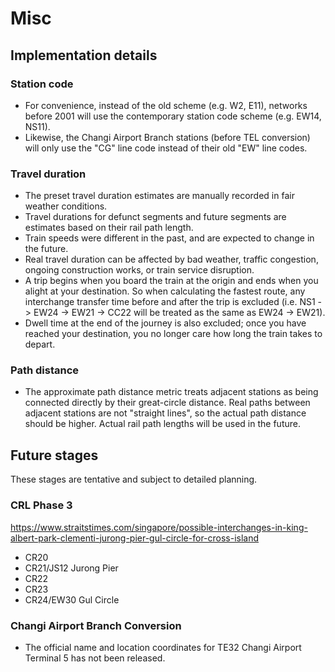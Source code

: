 # Misc

## Implementation details

### Station code

- For convenience, instead of the old scheme (e.g. W2, E11), networks before 2001 will use the contemporary station code scheme (e.g. EW14, NS11).
- Likewise, the Changi Airport Branch stations (before TEL conversion) will only use the "CG" line code instead of their old "EW" line codes.

### Travel duration

- The preset travel duration estimates are manually recorded in fair weather conditions.
- Travel durations for defunct segments and future segments are estimates based on their rail path length.
- Train speeds were different in the past, and are expected to change in the future.
- Real travel duration can be affected by bad weather, traffic congestion, ongoing construction works, or train service disruption.
- A trip begins when you board the train at the origin and ends when you alight at your destination. So when calculating the fastest route, any interchange transfer time before and after the trip is excluded (i.e. NS1 -> EW24 -> EW21 -> CC22 will be treated as the same as EW24 -> EW21).
- Dwell time at the end of the journey is also excluded; once you have reached your destination, you no longer care how long the train takes to depart.

### Path distance

- The approximate path distance metric treats adjacent stations as being connected directly by their great-circle distance. Real paths between adjacent stations are not "straight lines", so the actual path distance should be higher. Actual rail path lengths will be used in the future.

## Future stages

These stages are tentative and subject to detailed planning.

### CRL Phase 3

<https://www.straitstimes.com/singapore/possible-interchanges-in-king-albert-park-clementi-jurong-pier-gul-circle-for-cross-island>

- CR20
- CR21/JS12 Jurong Pier
- CR22
- CR23
- CR24/EW30 Gul Circle

### Changi Airport Branch Conversion

- The official name and location coordinates for TE32 Changi Airport Terminal 5 has not been released.
